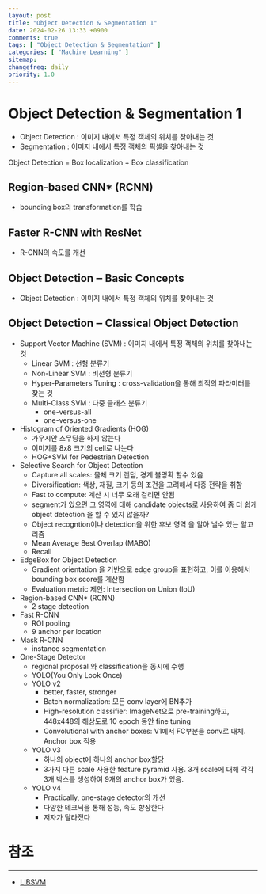 ```yaml
---
layout: post
title: "Object Detection & Segmentation 1"
date: 2024-02-26 13:33 +0900
comments: true
tags: [ "Object Detection & Segmentation" ]
categories: [ "Machine Learning" ]
sitemap:
changefreq: daily
priority: 1.0
---
```


# Object Detection & Segmentation 1

* Object Detection : 이미지 내에서 특정 객체의 위치를 찾아내는 것
* Segmentation : 이미지 내에서 특정 객체의 픽셀을 찾아내는 것


Object Detection = Box localization + Box classification

## Region-based CNN* (RCNN)
* bounding box의 transformation를 학습

## Faster R-CNN with ResNet
* R-CNN의 속도를 개선

## Object Detection ‒ Basic Concepts
* Object Detection : 이미지 내에서 특정 객체의 위치를 찾아내는 것

## Object Detection ‒ Classical Object Detection
* Support Vector Machine (SVM) : 이미지 내에서 특정 객체의 위치를 찾아내는 것
  * Linear SVM : 선형 분류기
  * Non-Linear SVM : 비선형 분류기
  * Hyper-Parameters Tuning : cross-validation을 통해 최적의 파라미터를 찾는 것
  * Multi-Class SVM : 다중 클래스 분류기
    * one-versus-all
    * one-versus-one
* Histogram of Oriented Gradients (HOG)
  * 가우시안 스무딩을 하지 않는다
  * 이미지를 8x8 크기의 cell로 나눈다
  * HOG+SVM for Pedestrian Detection
* Selective Search for Object Detection
  * Capture all scales: 물체 크기 랜덤, 경계 불명확 할수 있음
  * Diversification: 색상, 재질, 크기 등의 조건을 고려해서 다중 전략을 취함
  * Fast to compute: 계산 시 너무 오래 걸리면 안됨
  * segment가 있으면 그 영역에 대해 candidate objects로 사용하여 좀 더 쉽게 object detection 을 할 수 있지 않을까?
  * Object recogntion이나 detection을 위한 후보 영역 을 알아 낼수 있는 알고리즘
  * Mean Average Best Overlap (MABO)
  * Recall
* EdgeBox for Object Detection
  * Gradient orientation 을 기반으로 edge group을 표현하고, 이를 이용해서 bounding box score를 계산함
  * Evaluation metric 제안: Intersection on Union (IoU)
* Region-based CNN* (RCNN)
  * 2 stage detection
* Fast R-CNN
  * ROI pooling
  * 9 anchor per location
* Mask R-CNN
  * instance segmentation
* One-Stage Detector
  * regional proposal 와 classification을 동시에 수행 
  * YOLO(You Only Look Once)
  * YOLO v2
    * better, faster, stronger
    * Batch normalization: 모든 conv layer에 BN추가
    * High-resolution classifier: ImageNet으로 pre-training하고, 448x448의 해상도로 10 epoch 동안 fine tuning
    * Convolutional with anchor boxes: V1에서 FC부분을 conv로 대체. Anchor box 적용
  * YOLO v3
    * 하나의 object에 하나의 anchor box할당
    * 3가지 다른 scale 사용한 feature pyramid 사용. 3개 scale에 대해 각각 3개 박스를 생성하여 9개의 anchor box가 있음.
  * YOLO v4
    * Practically, one-stage detector의 개선
    * 다양한 테크닉을 통해 성능, 속도 향상한다
    * 저자가 달라졌다


# 참조
-----

* [LIBSVM](http://www.csie.ntu.edu.tw/~cjlin/libsvm/)

